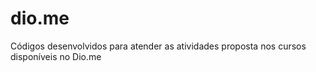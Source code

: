 # dio.me
Códigos desenvolvidos para atender as atividades proposta nos cursos disponíveis no Dio.me
